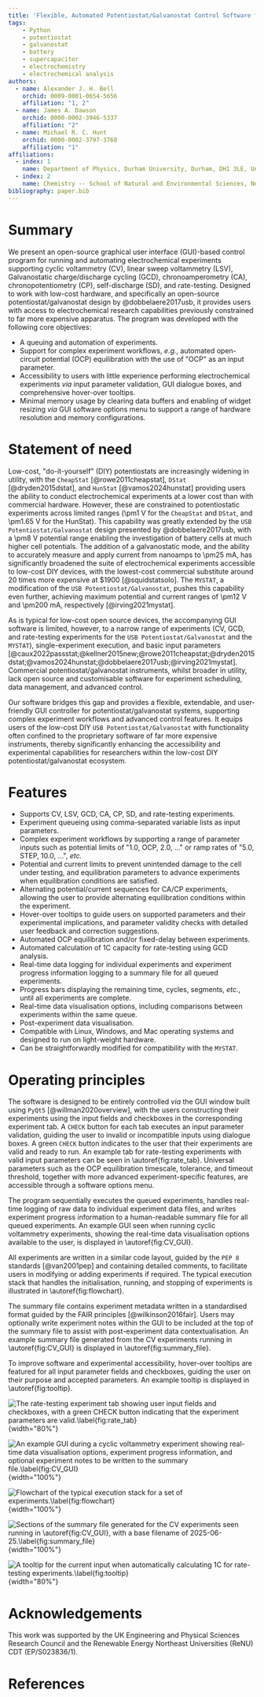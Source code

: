 ```yaml
---
title: 'Flexible, Automated Potentiostat/Galvanostat Control Software for Electrochemical Analysis'
tags:
    - Python
    - potentiostat
    - galvanostat
    - battery
    - supercapacitor
    - electrochemistry
    - electrochemical analysis
authors:
  - name: Alexander J. H. Bell
    orchid: 0009-0001-0654-5656
    affiliation: "1, 2"
  - name: James A. Dawson
    orchid: 0000-0002-3946-5337
    affiliation: "2"
  - name: Michael R. C. Hunt
    orchid: 0000-0002-3797-3768
    affiliation: "1"
affiliations:
  - index: 1
    name: Department of Physics, Durham University, Durham, DH1 3LE, United Kingdom
  - index: 2
    name: Chemistry -- School of Natural and Environmental Sciences, Newcastle University, Newcastle upon Tyne, NE1 7RU, United Kingdom
bibliography: paper.bib
---
```


# Summary
We present an open-source graphical user interface (GUI)-based control program for running and automating electrochemical experiments supporting cyclic voltammetry (CV), linear sweep voltammetry (LSV), Galvanostatic charge/discharge cycling (GCD), chronoamperometry (CA), chronopotentiometry (CP), self-discharge (SD), and rate-testing. Designed to work with low-cost hardware, and specifically an open-source potentiostat/galvanostat design by @dobbelaere2017usb, it provides users with access to electrochemical research capabilities previously constrained to far more expensive apparatus. The program was developed with the following core objectives:

- A queuing and automation of experiments.
- Support for complex experiment workflows, *e.g.*, automated open-circuit potential (OCP) equilibration with the use of "OCP" as an input parameter.
- Accessibility to users with little experience performing electrochemical experiments *via* input parameter validation, GUI dialogue boxes, and comprehensive hover-over tooltips.
- Minimal memory usage by clearing data buffers and enabling of widget resizing *via* GUI software options menu to support a range of hardware resolution and memory configurations.

# Statement of need
Low-cost, "do-it-yourself" (DIY) potentiostats are increasingly widening in utility, with the `CheapStat` [@rowe2011cheapstat], `DStat` [@dryden2015dstat], and `HunStat` [@vamos2024hunstat] providing users the ability to conduct electrochemical experiments at a lower cost than with commercial hardware. However, these are constrained to potentiostatic experiments across limited ranges (\pm$1~\mathrm{V}$ for the `CheapStat` and `DStat`, and \pm$1.65~\mathrm{V}$ for the HunStat). This capability was greatly extended by the `USB Potentiostat/Galvanostat` design presented by @dobbelaere2017usb, with a \pm$8~\mathrm{V}$ potential range enabling the investigation of battery cells at much higher cell potentials. The addition of a galvanostatic mode, and the ability to accurately measure and apply current from nanoamps to \pm$25~\mathrm{mA}$, has significantly broadened the suite of electrochemical experiments accessible to low-cost DIY devices, with the lowest-cost commercial substitute around 20 times more expensive at \$1900 [@squidstatsolo]. The `MYSTAT`, a modification of the `USB Potentiostat/Galvanostat`, pushes this capability even further, achieving maximum potential and current ranges of \pm$12~\mathrm{V}$ and \pm$200~\mathrm{mA}$, respectively [@irving2021mystat].

As is typical for low-cost open source devices, the accompanying GUI software is limited, however, to a narrow range of experiments (CV, GCD, and rate-testing experiments for the `USB Potentiostat/Galvanostat` and the `MYSTAT`), single-experiment execution, and basic input parameters [@caux2022passstat;@kellner2015new;@rowe2011cheapstat;@dryden2015dstat;@vamos2024hunstat;@dobbelaere2017usb;@irving2021mystat]. Commercial potentiostat/galvanostat instruments, whilst broader in utility, lack open source and customisable software for experiment scheduling, data management, and advanced control. 

Our software bridges this gap and provides a flexible, extendable, and user-friendly GUI controller for potentiostat/galvanostat systems, supporting complex experiment workflows and advanced control features. It equips users of the low-cost DIY `USB Potentiostat/Galvanostat` with functionality often confined to the proprietary software of far more expensive instruments, thereby significantly enhancing the accessibility and experimental capabilities for researchers within the low-cost DIY potentiostat/galvanostat ecosystem.

# Features
- Supports CV, LSV, GCD, CA, CP, SD, and rate-testing experiments.
- Experiment queueing using comma-separated variable lists as input parameters.
- Complex experiment workflows by supporting a range of parameter inputs such as potential limits of "1.0, OCP, 2.0, ..." or ramp rates of "5.0, STEP, 10.0, ...", *etc.*
- Potential and current limits to prevent unintended damage to the cell under testing, and equilibration parameters to advance experiments when equilibration conditions are satisfied.
- Alternating potential/current sequences for CA/CP experiments, allowing the user to provide alternating equilibration conditions within the experiment.
- Hover-over tooltips to guide users on supported parameters and their experimental implications, and parameter validity checks with detailed user feedback and correction suggestions.
- Automated OCP equilibration and/or fixed-delay between experiments.
- Automated calculation of 1C capacity for rate-testing using GCD analysis.
- Real-time data logging for individual experiments and experiment progress information logging to a summary file for all queued experiments.
- Progress bars displaying the remaining time, cycles, segments, *etc.*, until all experiments are complete.
- Real-time data visualisation options, including comparisons between experiments within the same queue.
- Post-experiment data visualisation.
- Compatible with Linux, Windows, and Mac operating systems and designed to run on light-weight hardware.
- Can be straightforwardly modified for compatibility with the `MYSTAT`.

# Operating principles
The software is designed to be entirely controlled *via* the GUI window built using `PyQt5` [@willman2020overview], with the users constructing their experiments using the input fields and checkboxes in the corresponding experiment tab. A `CHECK` button for each tab executes an input parameter validation, guiding the user to invalid or incompatible inputs using dialogue boxes. A green `CHECK` button indicates to the user that their experiments are valid and ready to run. An example tab for rate-testing experiments with valid input parameters can be seen in \autoref{fig:rate_tab}. Universal parameters such as the OCP equilibration timescale, tolerance, and timeout threshold, together with more advanced experiment-specific features, are accessible through a software options menu.

The program sequentially executes the queued experiments, handles real-time logging of raw data to individual experiment data files, and writes experiment progress information to a human-readable summary file for all queued experiments. An example GUI seen when running cyclic voltammetry experiments, showing the real-time data visualisation options available to the user, is displayed in \autoref{fig:CV_GUI}.

All experiments are written in a similar code layout, guided by the `PEP 8` standards [@van2001pep] and containing detailed comments, to facilitate users in modifying or adding experiments if required. The typical execution stack that handles the initialisation, running, and stopping of experiments is illustrated in \autoref{fig:flowchart}.

The summary file contains experiment metadata written in a standardised format guided by the FAIR principles [@wilkinson2016fair]. Users may optionally write experiment notes within the GUI to be included at the top of the summary file to assist with post-experiment data contextualisation. An example summary file generated from the CV experiments running in \autoref{fig:CV_GUI} is displayed in \autoref{fig:summary_file}.

To improve software and experimental accessibility, hover-over tooltips are featured for all input parameter fields and checkboxes, guiding the user on their purpose and accepted parameters. An example tooltip is displayed in \autoref{fig:tooltip}.

![The rate-testing experiment tab showing user input fields and checkboxes, with a green `CHECK` button indicating that the experiment parameters are valid.\label{fig:rate_tab}](figures/rate_tab.png){width="80%"}

![An example GUI during a cyclic voltammetry experiment showing real-time data visualisation options, experiment progress information, and optional experiment notes to be written to the summary file.\label{fig:CV_GUI}](figures/CV_GUI.png){width="100%"}

![Flowchart of the typical execution stack for a set of experiments.\label{fig:flowchart}](figures/flowchart_mainloop.png){width="100%"}

![Sections of the summary file generated for the CV experiments seen running in \autoref{fig:CV_GUI}, with a base filename of `2025-06-25`.\label{fig:summary_file}](figures/summary_file.png){width="100%"}

![A tooltip for the current input when automatically calculating 1C for rate-testing experiments.\label{fig:tooltip}](figures/tooltip.png){width="80%"}

# Acknowledgements
This work was supported by the UK Engineering and Physical Sciences Research Council and the Renewable Energy Northeast Universities (ReNU) CDT (EP/S023836/1).

# References

